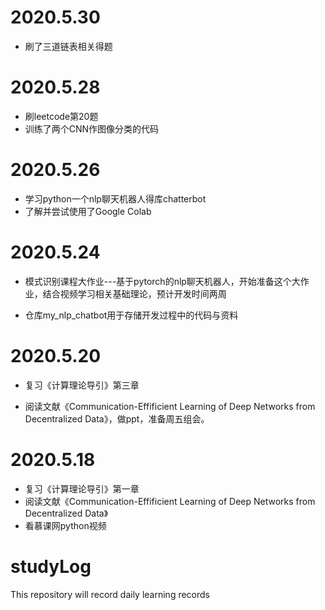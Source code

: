 # 2020.5.30

* 刷了三道链表相关得题

# 2020.5.28

* 刷leetcode第20题
* 训练了两个CNN作图像分类的代码

# 2020.5.26

* 学习python一个nlp聊天机器人得库chatterbot
* 了解并尝试使用了Google Colab

# 2020.5.24

* 模式识别课程大作业---基于pytorch的nlp聊天机器人，开始准备这个大作业，结合视频学习相关基础理论，预计开发时间两周

* 仓库my_nlp_chatbot用于存储开发过程中的代码与资料

  

# 2020.5.20

- 复习《计算理论导引》第三章

- 阅读文献《Communication-Effificient Learning of Deep Networks from Decentralized Data》，做ppt，准备周五组会。

  

# 2020.5.18

* 复习《计算理论导引》第一章
* 阅读文献《Communication-Effificient Learning of Deep Networks from Decentralized Data》
* 看慕课网python视频



# studyLog

This repository will record daily learning records
